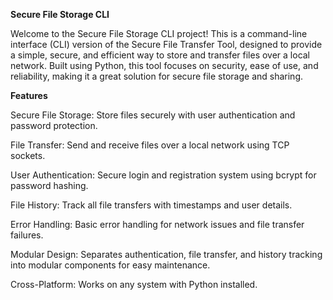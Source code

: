 **Secure File Storage CLI**

Welcome to the Secure File Storage CLI project! This is a command-line interface (CLI) version of the Secure File Transfer Tool, designed to provide a simple, secure, and efficient way to store and transfer files over a local network. Built using Python, this tool focuses on security, ease of use, and reliability, making it a great solution for secure file storage and sharing.

**Features**

Secure File Storage: Store files securely with user authentication and password protection.

File Transfer: Send and receive files over a local network using TCP sockets.

User Authentication: Secure login and registration system using bcrypt for password hashing.

File History: Track all file transfers with timestamps and user details.

Error Handling: Basic error handling for network issues and file transfer failures.

Modular Design: Separates authentication, file transfer, and history tracking into modular components for easy maintenance.

Cross-Platform: Works on any system with Python installed.
